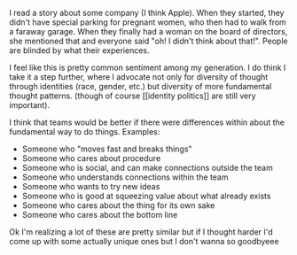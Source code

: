 I read a story about some company (I think Apple). When they started, they didn't have special parking for pregnant women, who then had to walk from a faraway garage. When they finally had a woman on the board of directors, she mentioned that and everyone said "oh! I didn't think about that!". People are blinded by what their experiences.

I feel like this is pretty common sentiment among my generation. I do think I take it a step further, where I advocate not only for diversity of thought through identities (race, gender, etc.) but diversity of more fundamental thought patterns. (though of course [[identity politics]] are still very important). 

I think that teams would be better if there were differences within about the fundamental way to do things. Examples:

 - Someone who "moves fast and breaks things"
 - Someone who cares about procedure
 - Someone who is social, and can make connections outside the team
 - Someone who understands connections within the team
 - Someone who wants to try new ideas
 - Someone who is good at squeezing value about what already exists
 - Someone who cares about the thing for its own sake
 - Someone who cares about the bottom line

Ok I'm realizing a lot of these are pretty similar but if I thought harder I'd come up with some actually unique ones but I don't wanna so goodbyeee


